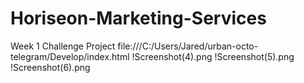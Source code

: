 # Horiseon-Marketing-Services
Week 1 Challenge Project
file:///C:/Users/Jared/urban-octo-telegram/Develop/index.html
!Screenshot(4).png
!Screenshot(5).png
!Screenshot(6).png
